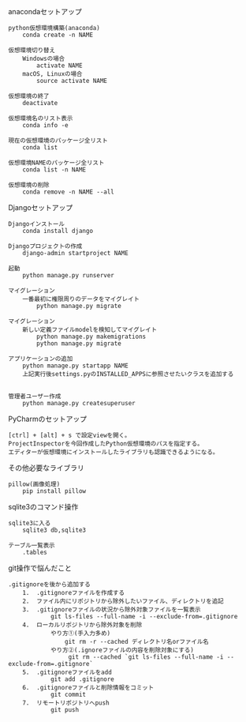 anacondaセットアップ
  
    python仮想環境構築(anaconda)
        conda create -n NAME

    仮想環境切り替え
        Windowsの場合
            activate NAME
        macOS, Linuxの場合
            source activate NAME

    仮想環境の終了
        deactivate

    仮想環境名のリスト表示
        conda info -e
    
    現在の仮想環境のパッケージ全リスト
        conda list

    仮想環境NAMEのパッケージ全リスト
        conda list -n NAME

    仮想環境の削除
        conda remove -n NAME --all


Djangoセットアップ
    
    Djangoインストール
        conda install django

    Djangoプロジェクトの作成
        django-admin startproject NAME

    起動
        python manage.py runserver

    マイグレーション
        一番最初に権限周りのデータをマイグレイト
            python manage.py migrate
        
    マイグレーション
        新しい定義ファイルmodelを検知してマイグレイト
            python manage.py makemigrations
            python manage.py migrate
        
    アプリケーションの追加
        python manage.py startapp NAME
        上記実行後settings.pyのINSTALLED_APPSに参照させたいクラスを追加する

        
    管理者ユーザー作成
        python manage.py createsuperuser


PyCharmのセットアップ
    
    [ctrl] + [alt] + s で設定viewを開く。
    ProjectInspectorを今回作成したPython仮想環境のパスを指定する。
    エディターが仮想環境にインストールしたライブラリも認識できるようになる。

その他必要なライブラリ
    
    pillow(画像処理)
        pip install pillow
        
sqlite3のコマンド操作

    sqlite3に入る
        sqlite3 db,sqlite3
        
    テーブル一覧表示
        .tables
        
git操作で悩んだこと

    .gitignoreを後から追加する
        1.  .gitignoreファイルを作成する
        2.  ファイル内にリポジトリから除外したいファイル、ディレクトリを追記
        3.  .gitignoreファイルの状況から除外対象ファイルを一覧表示
                git ls-files --full-name -i --exclude-from=.gitignore
        4.  ローカルリポジトリから除外対象を削除
                やり方①(手入力多め)
                    git rm -r --cached ディレクトリ名orファイル名
                やり方②(.ignoreファイルの内容を削除対象にする)
                     git rm --cached `git ls-files --full-name -i --exclude-from=.gitignore`
        5.  .gitignoreファイルをadd
                git add .gitignore
        6.  .gitignoreファイルと削除情報をコミット
                git commit
        7.  リモートリポジトリへpush
                git push
                